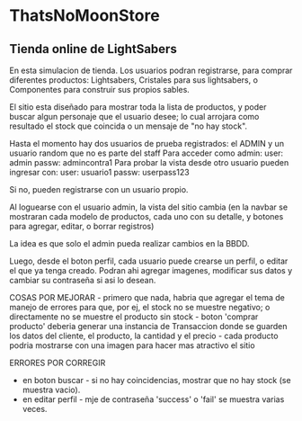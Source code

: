 # ThatsNoMoonStore
## Tienda online de LightSabers

En esta simulacion de tienda. Los usuarios podran registrarse, para comprar diferentes productos: Lightsabers, Cristales para sus lightsabers, o Componentes para construir sus propios sables. 

El sitio esta diseñado para mostrar toda la lista de productos, y poder buscar algun personaje que el usuario desee; lo cual arrojara como resultado el stock que coincida o un mensaje de "no hay stock".

Hasta el momento hay dos usuarios de prueba registrados: el ADMIN y un usuario random que no es parte del staff
Para acceder como admin:
    user: admin
    passw: admincontra1
Para probar la vista desde otro usuario pueden ingresar con:
    user: usuario1
    passw: userpass123

Si no, pueden registrarse con un usuario propio.

Al loguearse con el usuario admin, la vista del sitio cambia (en la navbar se mostraran cada modelo de productos, cada uno con su detalle, y botones para agregar, editar, o borrar registros)

La idea es que solo el admin pueda realizar cambios en la BBDD.

Luego, desde el boton perfil, cada usuario puede crearse un perfil, o editar el que ya tenga creado.
Podran ahi agregar imagenes, modificar sus datos y cambiar su contraseña si asi lo desean. 

COSAS POR MEJORAR
    -   primero que nada, habria que agregar el tema de manejo de errores para que, por ej, el stock no se muestre negativo; o directamente no se muestre el producto sin stock
    -   boton 'comprar producto' deberia generar una instancia de Transaccion donde se guarden los datos del cliente, el producto, la cantidad y el precio
    -   cada producto podria mostrarse con una imagen para hacer mas atractivo el sitio

ERRORES POR CORREGIR
- en boton buscar - si no hay coincidencias, mostrar que no hay stock (se muestra vacio).
- en editar perfil - mje de contraseña 'success' o 'fail' se muestra varias veces.

